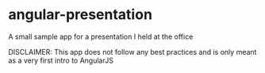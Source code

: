 angular-presentation
====================

A small sample app for a presentation I held at the office

DISCLAIMER: This app does not follow any best practices and is only meant as a very first intro to AngularJS
